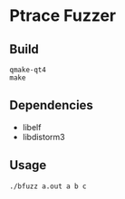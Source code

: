 Ptrace Fuzzer
=============

Build
-----

```
qmake-qt4
make
```


Dependencies
------------

* libelf
* libdistorm3

Usage
-----

```
./bfuzz a.out a b c 
```
